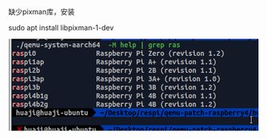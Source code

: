 



缺少pixman库，安装

 sudo apt install libpixman-1-dev



![image-20231106213334786](./image-20231106213334786.png)
